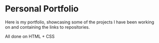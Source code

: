 # Personal Portfolio

Here is my portfolio, showcasing some of the projects I have been working on and containing the links to repositories.

All done on HTML + CSS
